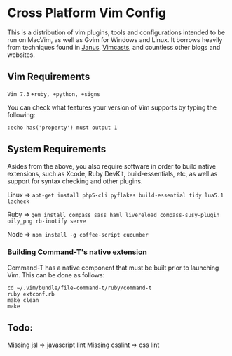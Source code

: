 # Cross Platform Vim Config

This is a distribution of vim plugins, tools and configurations intended to be run on MacVim, as well as Gvim for Windows and Linux. It borrows heavily from techniques found in [Janus](https://github.com/carlhuda/janus), [Vimcasts](http://vimcasts.org/), and countless other blogs and websites.

## Vim Requirements

`Vim 7.3`
`+ruby, +python, +signs`

You can check what features your version of Vim supports by typing the following:

```:echo has('property') must output 1```

## System Requirements
Asides from the above, you also require software in order to build native extensions, such as Xcode, Ruby DevKit, build-essentials, etc, as well as support for syntax checking and other plugins.

Linux => ```apt-get install php5-cli pyflakes build-essential tidy lua5.1 lacheck```

Ruby  => ```gem install compass sass haml livereload compass-susy-plugin oily_png rb-inotify serve```

Node  => ```npm install -g coffee-script cucumber```


### Building Command-T's native extension
Command-T has a native component that must be built prior to launching Vim. This can be done as follows:
```
cd ~/.vim/bundle/file-command-t/ruby/command-t
ruby extconf.rb
make clean
make
```

## Todo:
Missing jsl => javascript lint
Missing csslint => css lint


